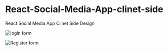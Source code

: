 # React-Social-Media-App-clinet-side
React Social Media App Clinet Side Design

![login form](https://user-images.githubusercontent.com/73035495/235345640-0fbc1793-e45e-4081-bbd9-0f5bebfade1d.png)

![Register form](https://user-images.githubusercontent.com/73035495/235345644-240cb517-e90e-4d1d-8536-21a9f1f33905.png)
